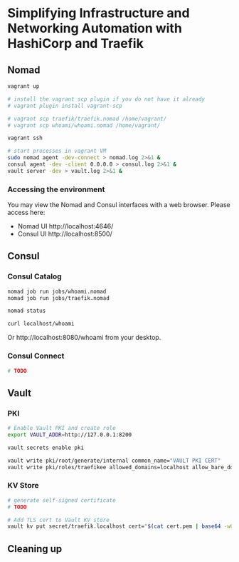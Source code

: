 # Simplifying Infrastructure and Networking Automation with HashiCorp and Traefik

## Nomad

```bash
vagrant up

# install the vagrant scp plugin if you do not have it already
# vagrant plugin install vagrant-scp

# vagrant scp traefik/traefik.nomad /home/vagrant/
# vagrant scp whoami/whoami.nomad /home/vagrant/

vagrant ssh

# start processes in vagrant VM
sudo nomad agent -dev-connect > nomad.log 2>&1 &
consul agent -dev -client 0.0.0.0 > consul.log 2>&1 &
vault server -dev > vault.log 2>&1 &
```

### Accessing the environment

You may view the Nomad and Consul interfaces with a web browser. Please access here:
- Nomad UI http://localhost:4646/
- Consul UI http://localhost:8500/

## Consul

### Consul Catalog

```bash
nomad job run jobs/whoami.nomad
nomad job run jobs/traefik.nomad

nomad status

curl localhost/whoami
```

Or http://localhost:8080/whoami from your desktop.

### Consul Connect

```bash
# TODO
```

## Vault

### PKI

```bash
# Enable Vault PKI and create role
export VAULT_ADDR=http://127.0.0.1:8200

vault secrets enable pki

vault write pki/root/generate/internal common_name="VAULT PKI CERT"
vault write pki/roles/traefikee allowed_domains=localhost allow_bare_domains=true allow_subdomains=true max_ttl=10h
```

### KV Store

```bash
# generate self-signed certificate
# TODO

# Add TLS cert to Vault KV store
vault kv put secret/traefik.localhost cert="$(cat cert.pem | base64 -w0)" key="$(cat key.pem | base64 -w0)"
```

## Cleaning up
